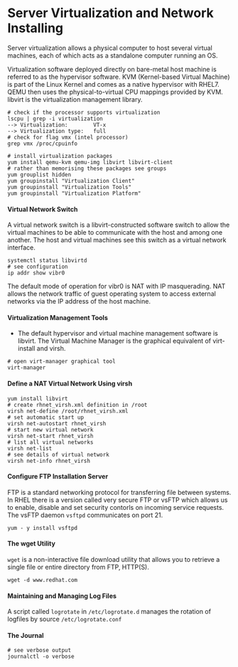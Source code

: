 # Server Virtualization and Network Installing

Server virtualization allows a physical computer to host several virtual machines, each of which acts as a standalone computer running an OS.

Virtualization software deployed directly on bare-metal host machine is referred to as the hypervisor software. KVM (Kernel-based Virtual Machine) is part of the Linux Kernel and comes as a native hypervisor with RHEL7. QEMU then uses the physical-to-virtual CPU mappings provided by KVM. libvirt is the virtualization management library.

```
# check if the processor supports virtualization
lscpu | grep -i virtualization
--> Virtualization:        VT-x
--> Virtualization type:   full
# check for flag vmx (intel processor) 
grep vmx /proc/cpuinfo
```

```
# install virtualization packages
yum install qemu-kvm qemu-img libvirt libvirt-client
# rather than memorising these packages see groups
yum grouplist hidden
yum groupinstall "Virtualization Client"
yum groupinstall "Virtualization Tools"
yum groupinstall "Virtualization Platform"
```

#### Virtual Network Switch

A virtual network switch is a libvirt-constructed software switch to allow the virtual machines to be able to communicate with the host and among one another. The host and virtual machines see this switch as a virtual network interface. 

```
systemctl status libvirtd
# see configuration
ip addr show vibr0
```

The default mode of operation for vibr0 is NAT with IP masquerading. NAT allows the network traffic of guest operating system to access external networks via the IP address of the host machine. 


#### Virtualization Management Tools

* The default hypervisor and virtual machine management software is libvirt. The Virtual Machine Manager is the graphical equivalent of virt-install and virsh. 

```
# open virt-manager graphical tool
virt-manager
```

#### Define a NAT Virtual Network Using virsh
```
yum install libvirt
# create rhnet_virsh.xml definition in /root
virsh net-define /root/rhnet_virsh.xml
# set automatic start up
virsh net-autostart rhnet_virsh
# start new virtual network
virsh net-start rhnet_virsh
# list all virtual networks
virsh net-list
# see details of virtual network
virsh net-info rhnet_virsh
```

#### Configure FTP Installation Server

FTP is a standard networking protocol for transferring file between systems. In RHEL there is a version called very secure FTP or vsFTP which allows us to enable, disable and set security contorls on incoming service requests. The vsFTP daemon `vsftpd` communicates on port 21. 

```
yum - y install vsftpd
```

#### The wget Utility 

`wget` is a non-interactive file download utility that allows you to retrieve a single file or entire directory from FTP, HTTP(S).

```
wget -d www.redhat.com
```

#### Maintaining and Managing Log Files

A script called `logrotate` in `/etc/logrotate.d` manages the rotation of logfiles by source `/etc/logrotate.conf`

#### The Journal 

```
# see verbose output
journalctl -o verbose
```